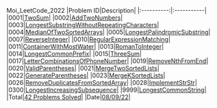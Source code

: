 Moi_LeetCode_2022
|Problem ID|Description|
|:----------:|:-----------|
|0001|[TwoSum](Problem0001_TwoSum.java)|
|0002|[AddTwoNumbers](Problem0002_AddTwoNumbers.java)|
|0003|[LongestSubstringWithoutRepeatingCharacters](Problem0003_LongestSubstringWithoutRepeatingCharacters.java)|
|0004|[MedianOfTwoSortedArrays](Problem0004_MedianOfTwoSortedArrays.java)|
|0005|[LongestPalindromicSubstring](Problem0005_LongestPalindromicSubstring.java)|
|0007|[ReverseInteger](Problem0007_ReverseInteger.java)|
|0010|[RegularExpressionMatching](Problem0010_RegularExpressionMatching.java)|
|0011|[ContainerWithMostWater](Problem0011_ContainerWithMostWater.java)|
|0013|[RomanToInteger](Problem0013_RomanToInteger.java)|
|0014|[LongestCommonPrefix](Problem0014_LongestCommonPrefix.java)|
|0015|[ThreeSum](Problem0015_ThreeSum.java)|
|0017|[LetterCombinationsOfPhoneNumber](Problem0017_LetterCombinationsOfPhoneNumber.java)|
|0019|[RemoveNthFromEnd](Problem0019_RemoveNthFromEnd.java)|
|0020|[ValidParentheses](Problem0020_ValidParentheses.java)|
|0021|[MergeTwoSortedLists](Problem0021_MergeTwoSortedLists.java)|
|0022|[GenerateParentheses](Problem0022_GenerateParentheses.java)|
|0023|[MergeKSortedLists](Problem0023_MergeKSortedLists.java)|
|0026|[RemoveDuplicatesFromSortedArray](Problem0026_RemoveDuplicatesFromSortedArray.java)|
|0028|[ImplementStrStr](Problem0028_ImplementStrStr.java)|
|0300|[LongestIncreasingSubsequence](Problem0300_LongestIncreasingSubsequence.java)|
|9999|[LongestCommonString](Problem9999_LongestCommonString.java)|
|Total|[42 Problems Solved]()|
|Date|[08/09/22]()|
